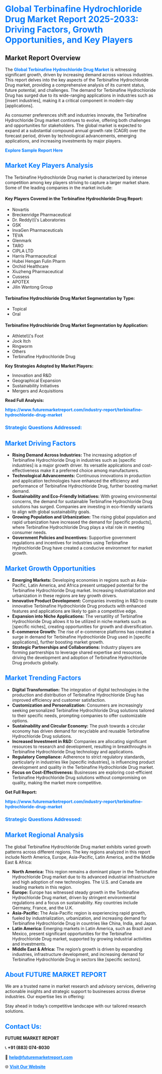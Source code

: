 <h1 style="color: #007BFF;">Global Terbinafine Hydrochloride Drug Market Report 2025-2033: Driving Factors, Growth Opportunities, and Key Players</h1>

<section id="overview">
<h2>Market Report Overview</h2>
<p>The <a href="https://www.futuremarketreport.com/industry-report/terbinafine-hydrochloride-drug-market" style="color: #007BFF; text-decoration: none;"><strong>Global Terbinafine Hydrochloride Drug Market</strong></a> is witnessing significant growth, driven by increasing demand across various industries. This report delves into the key aspects of the Terbinafine Hydrochloride Drug market, providing a comprehensive analysis of its current status, future potential, and challenges. The demand for Terbinafine Hydrochloride Drug has surged due to its wide-ranging applications in industries such as [insert industries], making it a critical component in modern-day [applications].</p>
<p>As consumer preferences shift and industries innovate, the Terbinafine Hydrochloride Drug market continues to evolve, offering both challenges and opportunities for stakeholders. The global market is expected to expand at a substantial compound annual growth rate (CAGR) over the forecast period, driven by technological advancements, emerging applications, and increasing investments by major players.</p>
</section>

<section id="overview">
<p><a href="https://www.futuremarketreport.com/request-sample/reportId=125739" style="color: #007BFF; text-decoration: none;"><strong>Explore Sample Report Here</strong></a></p>
</section>

<section id="key-players">
<h2 style="color: #007BFF;">Market Key Players Analysis</h2>
<p>The Terbinafine Hydrochloride Drug market is characterized by intense competition among key players striving to capture a larger market share. Some of the leading companies in the market include:</p>
<h4>Key Players Covered in the Terbinafine Hydrochloride Drug Report:</h4>
<ul><li>Novartis</li><li>Breckenridge Pharmaceutical</li><li>Dr. Reddy\\\&#039;s Laboratories</li><li>GSK</li><li>InvaGen Pharmaceuticals</li><li>TEVA</li><li>Glenmark</li><li>TARO</li><li>CIPLA LTD</li><li>Harris Pharmaceutical</li><li>Hubei Hengan Fulin Pharm</li><li>Orchid Healthcare</li><li>Xiuzheng Pharmaceutical</li><li>Cussess</li><li>APOTEX</li><li>Jilin Wantong Group</li></ul>
<h4>Terbinafine Hydrochloride Drug Market Segmentation by Type:</h4>
<ul><li>Topical</li><li>Oral</li></ul>

<h4>Terbinafine Hydrochloride Drug Market Segmentation by Application:</h4>
<ul><li>Athlete\\\&#039;s Foot</li><li>Jock Itch</li><li>Ringworm</li><li>Others</li><li>Terbinafine Hydrochloride Drug</li></ul>
<p><strong>Key Strategies Adopted by Market Players:</strong></p>
<ul>
<li>Innovation and R&D</li>
<li>Geographical Expansion</li>
<li>Sustainability Initiatives</li>
<li>Mergers and Acquisitions</li>
</ul>
</section>

<section>
<p><strong>Read Full Analysis: </strong></p><a href="https://www.futuremarketreport.com/industry-report/terbinafine-hydrochloride-drug-market" style="color: #007BFF; text-decoration: none;"><strong>https://www.futuremarketreport.com/industry-report/terbinafine-hydrochloride-drug-market</strong></a>
<h3 style="color: #007BFF;">Strategic Questions Addressed:</h3>
</section>

<section id="driving-factors">
<h2 style="color: #007BFF;">Market Driving Factors</h2>
<ul>
<li><strong>Rising Demand Across Industries:</strong> The increasing adoption of Terbinafine Hydrochloride Drug in industries such as [specific industries] is a major growth driver. Its versatile applications and cost-effectiveness make it a preferred choice among manufacturers.</li>
<li><strong>Technological Advancements:</strong> Continuous innovations in production and application technologies have enhanced the efficiency and performance of Terbinafine Hydrochloride Drug, further boosting market demand.</li>
<li><strong>Sustainability and Eco-Friendly Initiatives:</strong> With growing environmental concerns, the demand for sustainable Terbinafine Hydrochloride Drug solutions has surged. Companies are investing in eco-friendly variants to align with global sustainability goals.</li>
<li><strong>Growing Population and Urbanization:</strong> The rising global population and rapid urbanization have increased the demand for [specific products], where Terbinafine Hydrochloride Drug plays a vital role in meeting consumer needs.</li>
<li><strong>Government Policies and Incentives:</strong> Supportive government regulations and incentives for industries using Terbinafine Hydrochloride Drug have created a conducive environment for market growth.</li>
</ul>
</section>

<section id="growth-opportunities">
<h2 style="color: #007BFF;">Market Growth Opportunities</h2>
<ul>
<li><strong>Emerging Markets:</strong> Developing economies in regions such as Asia-Pacific, Latin America, and Africa present untapped potential for the Terbinafine Hydrochloride Drug market. Increasing industrialization and urbanization in these regions are key growth drivers.</li>
<li><strong>Innovative Product Development:</strong> Companies investing in R&D to create innovative Terbinafine Hydrochloride Drug products with enhanced features and applications are likely to gain a competitive edge.</li>
<li><strong>Expansion into Niche Applications:</strong> The versatility of Terbinafine Hydrochloride Drug allows it to be utilized in niche markets such as [specific niches], creating opportunities for growth and diversification.</li>
<li><strong>E-commerce Growth:</strong> The rise of e-commerce platforms has created a surge in demand for Terbinafine Hydrochloride Drug used in [specific applications], further boosting market growth.</li>
<li><strong>Strategic Partnerships and Collaborations:</strong> Industry players are forming partnerships to leverage shared expertise and resources, driving the development and adoption of Terbinafine Hydrochloride Drug products globally.</li>
</ul>
</section>

<section id="trending-factors">
<h2 style="color: #007BFF;">Market Trending Factors</h2>
<ul>
<li><strong>Digital Transformation:</strong> The integration of digital technologies in the production and distribution of Terbinafine Hydrochloride Drug has improved efficiency and customer satisfaction.</li>
<li><strong>Customization and Personalization:</strong> Consumers are increasingly seeking personalized Terbinafine Hydrochloride Drug solutions tailored to their specific needs, prompting companies to offer customizable options.</li>
<li><strong>Sustainability and Circular Economy:</strong> The push towards a circular economy has driven demand for recyclable and reusable Terbinafine Hydrochloride Drug solutions.</li>
<li><strong>Increased Investment in R&D:</strong> Companies are allocating significant resources to research and development, resulting in breakthroughs in Terbinafine Hydrochloride Drug technology and applications.</li>
<li><strong>Regulatory Compliance:</strong> Adherence to strict regulatory standards, particularly in industries like [specific industries], is influencing product development and quality in the Terbinafine Hydrochloride Drug market.</li>
<li><strong>Focus on Cost-Effectiveness:</strong> Businesses are exploring cost-efficient Terbinafine Hydrochloride Drug solutions without compromising on quality, making the market more competitive.</li>
</ul>
</section>

<section>
<p><strong>Get Full Report: </strong></p><a href="https://www.futuremarketreport.com/industry-report/terbinafine-hydrochloride-drug-market" style="color: #007BFF; text-decoration: none;"><strong>https://www.futuremarketreport.com/industry-report/terbinafine-hydrochloride-drug-market</strong></a>
<h3 style="color: #007BFF;">Strategic Questions Addressed:</h3>
</section>


<section id="regional-analysis">
<h2 style="color: #007BFF;">Market Regional Analysis</h2>
<p>The global Terbinafine Hydrochloride Drug market exhibits varied growth patterns across different regions. The key regions analyzed in this report include North America, Europe, Asia-Pacific, Latin America, and the Middle East & Africa:</p>
<ul>
<li><strong>North America:</strong> This region remains a dominant player in the Terbinafine Hydrochloride Drug market due to its advanced industrial infrastructure and high adoption of new technologies. The U.S. and Canada are leading markets in this region.</li>
<li><strong>Europe:</strong> Europe has witnessed steady growth in the Terbinafine Hydrochloride Drug market, driven by stringent environmental regulations and a focus on sustainability. Key countries include Germany, France, and the U.K.</li>
<li><strong>Asia-Pacific:</strong> The Asia-Pacific region is experiencing rapid growth, fueled by industrialization, urbanization, and increasing demand for Terbinafine Hydrochloride Drug in countries like China, India, and Japan.</li>
<li><strong>Latin America:</strong> Emerging markets in Latin America, such as Brazil and Mexico, present significant opportunities for the Terbinafine Hydrochloride Drug market, supported by growing industrial activities and investments.</li>
<li><strong>Middle East & Africa:</strong> The region’s growth is driven by expanding industries, infrastructure development, and increasing demand for Terbinafine Hydrochloride Drug in sectors like [specific sectors].</li>
</ul>
</section>

<footer>
<h2 style="color: #007BFF;">About FUTURE MARKET REPORT</h2>
<p>We are a trusted name in market research and advisory services, delivering actionable insights and strategic support to businesses across diverse industries. Our expertise lies in offering:</p>

<p>Stay ahead in today’s competitive landscape with our tailored research solutions.</p>

<h2 style="color: #007BFF;">Contact Us:</h2>
<p><strong>FUTURE MARKET REPORT</strong></p>
<p>📞 <strong>+91 (883) 074-8030</strong></p>
<p>📧 <strong><a href="mailto:help@futuremarketreport.com" style="color: #007BFF;">help@futuremarketreport.com</a></strong></p>
<p>🌐 <strong><a href="https://www.futuremarketreport.com/" style="color: #007BFF;">Visit Our Website</a></strong></p>
</footer>